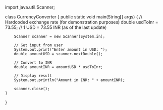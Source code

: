 import java.util.Scanner;

 class CurrencyConverter {
    public static void main(String[] args) {
        // Hardcoded exchange rate (for demonstration purposes)
        double usdToInr = 73.55; // 1 USD = 73.55 INR (as of the last update)

        Scanner scanner = new Scanner(System.in);

        // Get input from user
        System.out.print("Enter amount in USD: ");
        double amountUSD = scanner.nextDouble();

        // Convert to INR
        double amountINR = amountUSD * usdToInr;

        // Display result
        System.out.println("Amount in INR: " + amountINR);

        scanner.close();
    }
}
